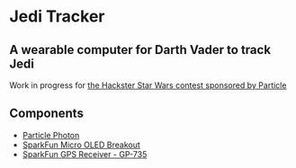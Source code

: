 # Jedi Tracker
## A wearable computer for Darth Vader to track Jedi

Work in progress for [the Hackster Star Wars contest sponsored by Particle](https://www.hackster.io/challenges/particle-star-wars)

## Components

* [Particle Photon](https://docs.particle.io/reference/firmware/photon/)
* [SparkFun Micro OLED Breakout](https://www.sparkfun.com/products/13003)
* [SparkFun GPS Receiver - GP-735](https://www.sparkfun.com/products/13670)

